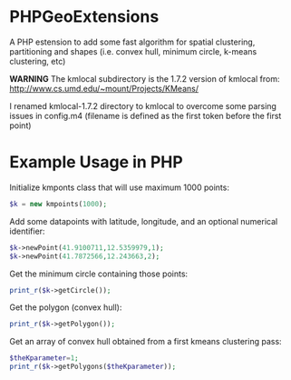 PHPGeoExtensions
================

A PHP estension to add some fast algorithm for spatial clustering, partitioning and shapes (i.e. convex hull, minimum circle, k-means clustering, etc)

**WARNING**
The kmlocal subdirectory is the 1.7.2 version of kmlocal from: http://www.cs.umd.edu/~mount/Projects/KMeans/

I renamed kmlocal-1.7.2 directory to kmlocal to overcome some parsing issues in config.m4 (filename is defined as the first token before the first point)

Example Usage in PHP
====================

Initialize kmponts class that will use maximum 1000 points:

```PHP
$k = new kmpoints(1000);
```

Add some datapoints with latitude, longitude, and an optional numerical identifier:

```PHP
$k->newPoint(41.9100711,12.5359979,1);
$k->newPoint(41.7872566,12.243663,2);
```

Get the minimum circle containing those points:

```PHP
print_r($k->getCircle());
```

Get the polygon (convex hull):

```PHP
print_r($k->getPolygon());
```

Get an array of convex hull obtained from a first kmeans clustering pass:

```PHP
$theKparameter=1;
print_r($k->getPolygons($theKparameter));
```

